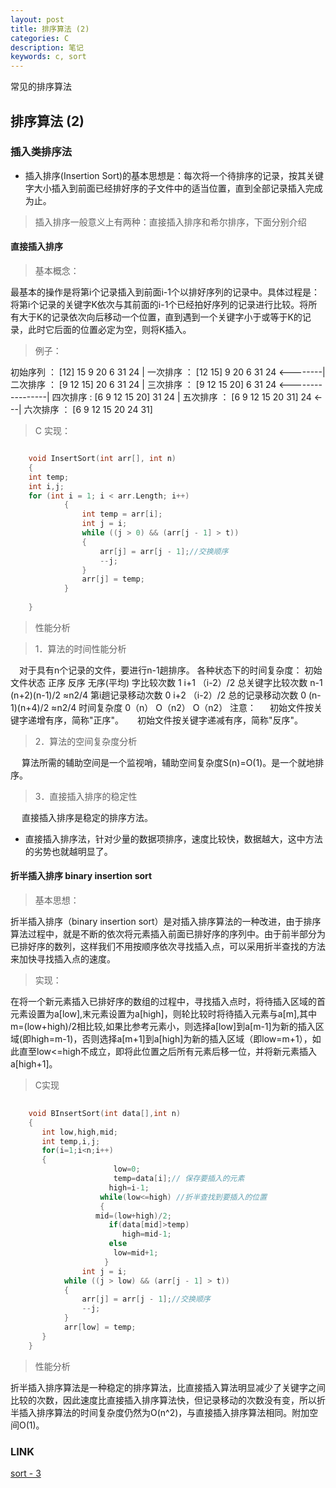 ```yaml
---
layout: post
title: 排序算法 (2)
categories: C
description: 笔记
keywords: c, sort
---
```


常见的排序算法

##  排序算法 (2)

### 插入类排序法

* 插入排序(Insertion Sort)的基本思想是：每次将一个待排序的记录，按其关键字大小插入到前面已经排好序的子文件中的适当位置，直到全部记录插入完成为止。

> 插入排序一般意义上有两种：直接插入排序和希尔排序，下面分别介绍

#### 直接插入排序

> 基本概念：

  最基本的操作是将第i个记录插入到前面i-1个以排好序列的记录中。具体过程是：将第i个记录的关键字K依次与其前面的i-1个已经拍好序列的记录进行比较。将所有大于K的记录依次向后移动一个位置，直到遇到一个关键字小于或等于K的记录，此时它后面的位置必定为空，则将K插入。

> 例子：

  初始序列 ： [12] 15   9   20   6   31   24
                   |
  一次排序 ： [12  15]  9   20   6   31   24
               <--------|
  二次排序 ： [9   12  15]  20   6   31   24
                            |
  三次排序 ： [9   12  15   20]  6   31   24
               <-----------------|
  四次排序 :  [6   9   12   15   20] 31   24
                                     |
  五次排序 ： [6   9   12   15   20  31]  24
                                      <---|
  六次排序 ： [6   9   12   15   20  24   31]

> C 实现：

```c

    void InsertSort(int arr[], int n)
    {
    int temp;
    int i,j;
    for (int i = 1; i < arr.Length; i++)    
            {    
                int temp = arr[i];    
                int j = i;    
                while ((j > 0) && (arr[j - 1] > t))    
                {    
                    arr[j] = arr[j - 1];//交换顺序    
                    --j;    
                }    
                arr[j] = temp;    
            }   
                   
    }
```

> 性能分析

>  1．算法的时间性能分析

　对于具有n个记录的文件，要进行n-1趟排序。
  各种状态下的时间复杂度：
  初始文件状态       正序         反序        无序(平均)
  字比较次数          1             i+1         （i-2）/2
  总关键字比较次数 n-1         (n+2)(n-1)/2 ≈n2/4
  第i趟记录移动次数 0           i+2           （i-2）/2
  总的记录移动次数 0           (n-1)(n+4)/2 ≈n2/4
  时间复杂度      0（n）      O（n2）        O（n2）
  注意：
　  初始文件按关键字递增有序，简称"正序"。
　  初始文件按关键字递减有序，简称"反序"。

>  2．算法的空间复杂度分析

　  算法所需的辅助空间是一个监视哨，辅助空间复杂度S(n)=O(1)。是一个就地排序。

>  3．直接插入排序的稳定性

　  直接插入排序是稳定的排序方法。

* 直接插入排序法，针对少量的数据项排序，速度比较快，数据越大，这中方法的劣势也就越明显了。

#### 折半插入排序  binary insertion sort

> 基本思想：

  折半插入排序（binary insertion sort）是对插入排序算法的一种改进，由于排序算法过程中，就是不断的依次将元素插入前面已排好序的序列中。由于前半部分为已排好序的数列，这样我们不用按顺序依次寻找插入点，可以采用折半查找的方法来加快寻找插入点的速度。

> 实现：

  在将一个新元素插入已排好序的数组的过程中，寻找插入点时，将待插入区域的首元素设置为a[low],末元素设置为a[high]，则轮比较时将待插入元素与a[m],其中m=(low+high)/2相比较,如果比参考元素小，则选择a[low]到a[m-1]为新的插入区域(即high=m-1)，否则选择a[m+1]到a[high]为新的插入区域（即low=m+1），如此直至low<=high不成立，即将此位置之后所有元素后移一位，并将新元素插入a[high+1]。

> C实现

```c
   
    void BInsertSort(int data[],int n)
    {
       int low,high,mid;
       int temp,i,j;
       for(i=1;i<n;i++)
       {
                       low=0;
                       temp=data[i];// 保存要插入的元素
                      high=i-1;
                    while(low<=high) //折半查找到要插入的位置
                    {                       
                   mid=(low+high)/2;
                      if(data[mid]>temp)
                         high=mid-1;
                      else
                       low=mid+1;
                     }
                int j = i;    
            while ((j > low) && (arr[j - 1] > t))    
            {    
                arr[j] = arr[j - 1];//交换顺序    
                --j;    
            }    
            arr[low] = temp;  
       }
    }
```

> 性能分析

  折半插入排序算法是一种稳定的排序算法，比直接插入算法明显减少了关键字之间比较的次数，因此速度比直接插入排序算法快，但记录移动的次数没有变，所以折半插入排序算法的时间复杂度仍然为O(n^2)，与直接插入排序算法相同。附加空间O(1)。

### LINK
  [ sort - 3 ](https://tsbxmw.github.io/2016/12/08/C-sortnum-3/)